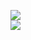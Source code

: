 [![](https://img.shields.io/badge/Made%20With-Github%20Spray-lightgrey.svg?style=for-the-badge&logo=github)](https://github.com/Annihil/github-spray#360)  
[![](https://i.imgur.com/2DrTn0Z.gif)](https://github.com/Annihil/github-spray)